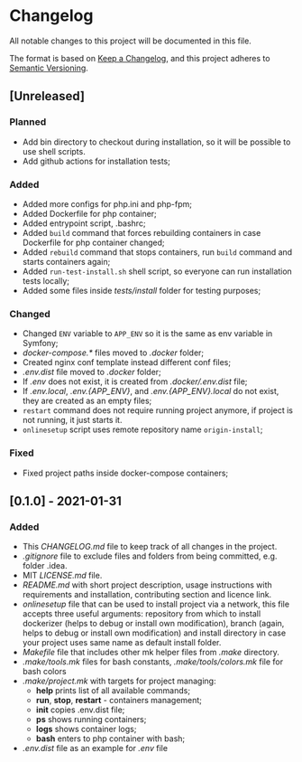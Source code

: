 # Changelog
All notable changes to this project will be documented in this file.

The format is based on [Keep a Changelog](https://keepachangelog.com/en/1.0.0/),
and this project adheres to [Semantic Versioning](https://semver.org/spec/v2.0.0.html).

## [Unreleased]
### Planned
- Add bin directory to checkout during installation, so it will be possible to use shell scripts.
- Add github actions for installation tests;

### Added
- Added more configs for php.ini and php-fpm;
- Added Dockerfile for php container;
- Added entrypoint script, .bashrc;
- Added `build` command that forces rebuilding containers in case Dockerfile for php container changed;
- Added `rebuild` command that stops containers, run `build` command and starts containers again;
- Added `run-test-install.sh` shell script, so everyone can run installation tests locally;
- Added some files inside _tests/install_ folder for testing purposes;

### Changed
- Changed `ENV` variable to `APP_ENV` so it is the same as env variable in Symfony;
- _docker-compose.*_ files moved to _.docker_ folder;
- Created nginx conf template instead different conf files;
- _.env.dist_ file moved to _.docker_ folder;
- If _.env_ does not exist, it is created from _.docker/.env.dist_ file;
- If _.env.local_, _.env.{APP_ENV}_, and _.env.{APP_ENV}.local_ do not exist, they are created as an empty files;
- `restart` command does not require running project anymore, if project is not running, it just starts it.
- `onlinesetup` script uses remote repository name `origin-install`;

### Fixed
- Fixed project paths inside docker-compose containers;

## [0.1.0] - 2021-01-31

### Added
- This _CHANGELOG.md_ file to keep track of all changes in the project.
- _.gitignore_ file to exclude files and folders from being committed, e.g. folder .idea.
- MIT _LICENSE.md_ file.
- _README.md_ with short project description, usage instructions with requirements and installation, contributing section and licence link.
- _onlinesetup_ file that can be used to install project via a network, this file accepts three useful arguments: repository from which to install dockerizer (helps to debug or install own modification), branch (again, helps to debug or install own modification) and install directory in case your project uses same name as default install folder.
- _Makefile_ file that includes other mk helper files from _.make_ directory.
- _.make/tools.mk_ files for bash constants, _.make/tools/colors.mk_ file for bash colors
- _.make/project.mk_ with targets for project managing:
  - **help** prints list of all available commands;
  - **run**, **stop**, **restart** - containers management;
  - **init** copies .env.dist file;
  - **ps**  shows running containers;
  - **logs** shows container logs;
  - **bash** enters to php container with bash;
- _.env.dist_ file as an example for _.env_ file